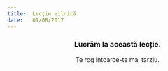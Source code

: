 ```yaml
---
title:  Lecție zilnică
date:   01/08/2017
---
```


### <center>Lucrăm la această lecție.</center>
<center>Te rog intoarce-te mai tarziu.</center>